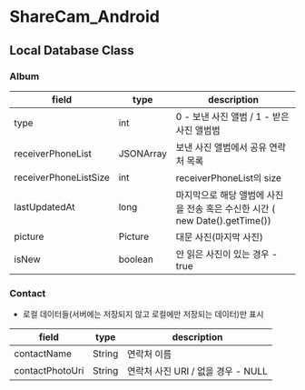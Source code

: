 # ShareCam_Android

## Local Database Class

### Album
| field | type | description |
| ------------- | ------------- | ----------- |
| type | int | 0 - 보낸 사진 앨범 / 1 - 받은 사진 앨범범 |
| receiverPhoneList | JSONArray<String> | 보낸 사진 앨범에서 공유 연락처 목록 |
| receiverPhoneListSize | int | receiverPhoneList의 size |
| lastUpdatedAt | long | 마지막으로 해당 앨범에 사진을 전송 혹은 수신한 시간 ( new Date().getTime()) | 
| picture | Picture | 대문 사진(마지막 사진) | 
| isNew | boolean | 안 읽은 사진이 있는 경우 - true | 


### Contact 

- 로컬 데이터들(서버에는 저장되지 않고 로컬에만 저장되는 데이터)만 표시 

| field | type | description |
| ------------- | ------------- | ----------- |
| contactName | String | 연락처 이름 |
| contactPhotoUri | String | 연락처 사진 URI / 없을 경우 - NULL |
